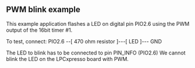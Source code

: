 PWM blink example
-------------------

This example application flashes a LED on digital pin PIO2.6
using the PWM output of the 16bit timer #1.

To test, connect: PIO2.6 --[ 470 ohm resistor ]---[ LED ]--- GND

The LED to blink has to be connected to pin PIN_INFO (PIO2.6)
We cannot blink the LED on the LPCxpresso board with PWM.
